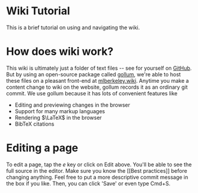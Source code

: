 # Wiki Tutorial

This is a brief tutorial on using and navigating the wiki. 

# How does wiki work?

This wiki is ultimately just a folder of text files -- see for yourself on [GitHub](https://github.com/mlberkeley/wiki). But by using an open-source package called [gollum](https://github.com/gollum/gollum), we're able to host these files on a pleasant front-end at [mlberkeley.wiki](https://mlberkeley.wiki/Home). Anytime you make a content change to wiki on the website, gollum records it as an ordinary git commit. We use gollum because it has lots of convenient features like

- Editing and previewing changes in the browser
- Support for many markup languages
- Rendering $\LaTeX$ in the browser
- BibTeX citations

# Editing a page

To edit a page, tap the _e_ key or click on Edit above. You'll be able to see the full source in the editor. Make sure you know the [[Best practices]] before changing anything. Feel free to put a more descriptive commit message in the box if you like. Then, you can click 'Save' or even type Cmd+S.